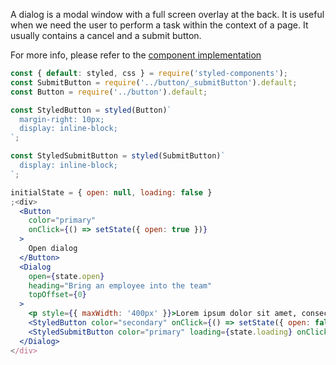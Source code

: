 A dialog is a modal window with a full screen overlay at the back. It is useful when we need the user to perform a task within the context of a page. It usually contains a cancel and a submit button.

For more info, please refer to the <a href="https://github.com/gazpachu/sugui/tree/master/src/components/dialog/index.jsx" target="_blank">component implementation</a>

```jsx
const { default: styled, css } = require('styled-components');
const SubmitButton = require('../button/_submitButton').default;
const Button = require('../button').default;

const StyledButton = styled(Button)`
  margin-right: 10px;
  display: inline-block;
`;

const StyledSubmitButton = styled(SubmitButton)`
  display: inline-block;
`;

initialState = { open: null, loading: false }
;<div>
  <Button
    color="primary"
    onClick={() => setState({ open: true })}
  >
    Open dialog
  </Button>
  <Dialog
    open={state.open}
    heading="Bring an employee into the team"
    topOffset={0}
  >
    <p style={{ maxWidth: '400px' }}>Lorem ipsum dolor sit amet, consectetur adipiscing elit. Praesent faucibus, sapien id euismod suscipit, felis massa gravida lorem, a lacinia ipsum ipsum a neque. Cras nec pulvinar ligula. Pellentesque sollicitudin, nibh non ultricies ultrices, nulla eros tristique ligula, quis bibendum metus quam congue diam. Aenean tincidunt, purus eu mattis aliquam, mauris elit rhoncus lectus, at venenatis diam urna at turpis. Nam tempor, nisl et dignissim finibus, leo diam scelerisque est, eget rutrum risus sapien quis massa. Praesent condimentum ex vitae tincidunt eleifend. Nunc vehicula tellus ut nisi laoreet vulputate. Fusce luctus dui eu scelerisque euismod. Quisque aliquet lorem egestas elit faucibus commodo. In dictum at lectus ac auctor.</p>
    <StyledButton color="secondary" onClick={() => setState({ open: false, loading: false })}>Cancel</StyledButton>
    <StyledSubmitButton color="primary" loading={state.loading} onClick={() => setState({ loading: true })}>Submit</StyledSubmitButton>
  </Dialog>
</div>
```
